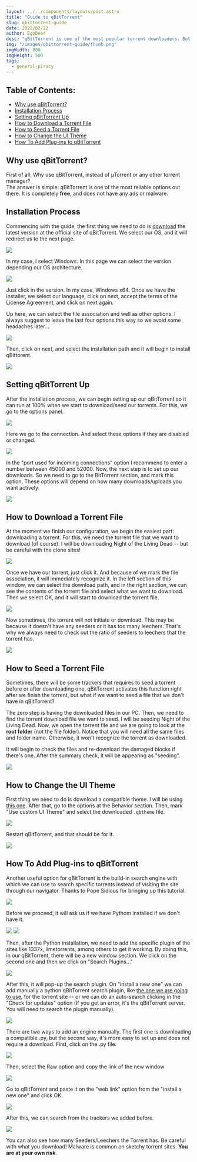 ```yaml
---
layout: ../../components/layouts/post.astro
title: "Guide to qBitTorrent"
slug: qbittorrent-guide
date: 2022/02/22
author: EgoDeer
desc: "qBitTorrent is one of the most popular torrent downloaders. But how do you use it properly?"
img: "/images/qbittorrent-guide/thumb.png"
imgWidth: 800
imgHeight: 500
tags:
  - general-piracy
---
```


## Table of Contents:
- [Why use qBitTorrent?](#why-use-qbittorrent)
- [Installation Process](#installation-process)
- [Setting qBitTorrent Up](#setting-qbittorrent-up)
- [How to Download a Torrent File](#how-to-download-a-torrent-file)
- [How to Seed a Torrent File](#how-to-seed-a-torrent-file)
- [How to Change the UI Theme](#how-to-change-the-ui-theme)
- [How To Add Plug-ins to qBitTorrent](#how-to-add-plug-ins-to-qbittorrent)

## Why use qBitTorrent?

First of all: Why use qBitTorrent, instead of µTorrent or any other torrent manager?  
The answer is simple: qBitTorrent is one of the most reliable options out there. It is completely **free**, and does not have any ads or malware.


## Installation Process

Commencing with the guide, the first thing we need to do is [download](https://www.qbittorrent.org/download.php) the latest version at the official site of qBitTorrent. We select our OS, and it will redirect us to the next page.

![](/images/qbittorrent-guide/downloadqb-1.png)

In my case, I select Windows.
In this page we can select the version depending our OS architecture.

![](/images/qbittorrent-guide/Downloadqb-2.png)

Just click in the version. In my case, Windows x64.
Once we have the installer, we select our language, click on next, accept the terms of the License Agreement, and click on next again.

Up here, we can select the file association and well as other options. I always suggest to leave the last four options this way so we avoid some headaches later...

![](/images/qbittorrent-guide/image-9.png)

Then, click on next, and select the installation path and it will begin to install qBittorent.

![](/images/qbittorrent-guide/image-10.png)


## Setting qBitTorrent Up

After the installation process, we can begin setting up our qBitTorrent so it can run at 100% when we start to download/seed our torrents. For this, we go to the options panel.

![](/images/qbittorrent-guide/qBitTorrentUI.png)

Here we go to the connection. And select these options if they are disabled or changed.

![](/images/qbittorrent-guide/qBitTorrent-Options.png)

In the "port used for incoming connections" option I recommend to enter a number between 45000 and 52000. Now, the next step is to set up our downloads. So we need to go to the BitTorrent section, and mark this option. These options will depend on how many downloads/uploads you want actively.

![](/images/qbittorrent-guide/qBitTorrent-Options-2.png)

## How to Download a Torrent File

At the moment we finish our configuration, we begin the easiest part: downloading a torrent. For this, we need the torrent file that we want to download (of course). I will be downloading Night of the Living Dead -- but be careful with the clone sites!

![](/images/qbittorrent-guide/qBitTorrent-Download-1.png)

Once we have our torrent, just click it. And because of we mark the file association, it will immediately recognize it. In the left section of this window, we can select the download path, and in the right section, we can see the contents of the torrent file and select what we want to download. Then we select OK, and it will start to download the torrent file.

![](/images/qbittorrent-guide/qBitTorrent-Download-2-1.png)

Now sometimes, the torrent will not initiate or download. This may be because it doesn't have any seeders or it has too many leechers. That's why we always need to check out the ratio of seeders to leechers that the torrent has.

![](/images/qbittorrent-guide/qBitTorrent-Download-3.png)

## How to Seed a Torrent File

Sometimes, there will be some trackers that requires to seed a torrent before or after downloading one. qBitTorrent activates this function right after we finish the torrent, but what if we want to seed a file that we don't have in qBitTorrent?

The zero step is having the downloaded files in our PC. Then, we need to find the torrent download file we want to seed. I will be seeding Night of the Living Dead. Now, we open the torrent file and we are going to look at the **root folder** (not the file folder). Notice that you will need all the same files and folder name. Otherwise, it won't recognize the torrent as downloaded. 

It will begin to check the files and re-download the damaged blocks if there's one. After the summary check, it will be appearing as "seeding".

![](/images/qbittorrent-guide/qBitTorrent-seed-2.png)

## How to Change the UI Theme

First thing we need to do is download a compatible theme. I will be using [this one](https://github.com/jagannatharjun/qbt-theme). After that, go to the options at the Behavior section. Then, mark "Use custom UI Theme" and select the downloaded `.qbtheme` file.

![](/images/qbittorrent-guide/qBitTorrent-theme.png)

Restart qBitTorrent, and that should be for it.

![](/images/qbittorrent-guide/image-19.png)

## How To Add Plug-ins to qBitTorrent

Another useful option for qBitTorrent is the build-in search engine with which we can use to search specific torrents instead of visiting the site through our navigator. Thanks to Pope Sidious for bringing up this tutorial.

![](/images/qbittorrent-guide/qBitTorrent-plugin.png)

Before we proceed, it will ask us if we have Pythom installed if we don't have it.

![](/images/qbittorrent-guide/qBitTorrent-plugin-2.png)
![](/images/qbittorrent-guide/image-34.png)

Then, after the Python installation, we need to add the specific plugin of the sites like 1337x, limetorrents, among others to get it working. By doing this, in our qBitTorrent, there will be a new window section. We click on the second one and then we click on "Search Plugins..."

![](/images/qbittorrent-guide/qBitTorrent-plugin-3.png)

After this, it will pop-up the search plugin. On "install a new one" we can add manually a python qBitTorrent search plugin, like [the one we are going to use](https://github.com/v1k45/1337x-qBitTorrent-search-plugin), for the torrent site -- or we can do an auto-search clicking in the "Check for updates" option (If you get an error, it's the qBitTorrent server. You will need to search the plugin manually).

![](/images/qbittorrent-guide/qBitTorrent-plugin-4.png)

There are two ways to add an engine manually. The first one is downloading a compatible .py, but the second way, it's more easy to set up and does not require a download. First, click on the .py file.

![](/images/qbittorrent-guide/qBitTorrent-plugin-5.png)

Then, select the Raw option and copy the link of the new window

![](/images/qbittorrent-guide/qBitTorrent-plugin-6.png)

Go to qBitTorrent and paste it on the "web link" option from the "install a new one" and click OK.

![](/images/qbittorrent-guide/image-1.png)

After this, we can search from the trackers we added before.

![](/images/qbittorrent-guide/image-3.png)

You can also see how many Seeders/Leechers the Torrent has.
Be careful with what you download! Malware is common on sketchy torrent sites. **You are at your own risk**.